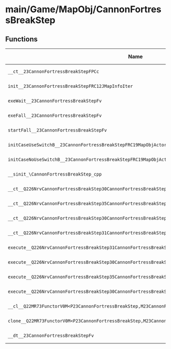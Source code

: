 # main/Game/MapObj/CannonFortressBreakStep

## Functions

| Name | Address | Match % |
|------|---------|---------|
| `__ct__23CannonFortressBreakStepFPCc` | `0x801BD31C` | :x: (0.0%) |
| `init__23CannonFortressBreakStepFRC12JMapInfoIter` | `0x801BD358` | :x: (0.0%) |
| `exeWait__23CannonFortressBreakStepFv` | `0x801BD3FC` | :x: (0.0%) |
| `exeFall__23CannonFortressBreakStepFv` | `0x801BD458` | :x: (0.0%) |
| `startFall__23CannonFortressBreakStepFv` | `0x801BD4D8` | :x: (0.0%) |
| `initCaseUseSwitchB__23CannonFortressBreakStepFRC19MapObjActorInitInfo` | `0x801BD4E0` | :x: (0.0%) |
| `initCaseNoUseSwitchB__23CannonFortressBreakStepFRC19MapObjActorInitInfo` | `0x801BD530` | :x: (0.0%) |
| `__sinit_\CannonFortressBreakStep_cpp` | `0x801BD534` | :x: (0.0%) |
| `__ct__Q226NrvCannonFortressBreakStep30CannonFortressBreakStepNrvWaitFv` | `0x801BD570` | :x: (0.0%) |
| `__ct__Q226NrvCannonFortressBreakStep35CannonFortressBreakStepNrvFallStartFv` | `0x801BD580` | :x: (0.0%) |
| `__ct__Q226NrvCannonFortressBreakStep30CannonFortressBreakStepNrvFallFv` | `0x801BD590` | :x: (0.0%) |
| `__ct__Q226NrvCannonFortressBreakStep31CannonFortressBreakStepNrvBreakFv` | `0x801BD5A0` | :x: (0.0%) |
| `execute__Q226NrvCannonFortressBreakStep31CannonFortressBreakStepNrvBreakCFP5Spine` | `0x801BD5B0` | :x: (0.0%) |
| `execute__Q226NrvCannonFortressBreakStep30CannonFortressBreakStepNrvFallCFP5Spine` | `0x801BD614` | :x: (0.0%) |
| `execute__Q226NrvCannonFortressBreakStep35CannonFortressBreakStepNrvFallStartCFP5Spine` | `0x801BD61C` | :x: (0.0%) |
| `execute__Q226NrvCannonFortressBreakStep30CannonFortressBreakStepNrvWaitCFP5Spine` | `0x801BD678` | :x: (0.0%) |
| `__cl__Q22MR73FunctorV0M<P23CannonFortressBreakStep,M23CannonFortressBreakStepFPCvPv_v>CFv` | `0x801BD680` | :x: (0.0%) |
| `clone__Q22MR73FunctorV0M<P23CannonFortressBreakStep,M23CannonFortressBreakStepFPCvPv_v>CFP7JKRHeap` | `0x801BD6B0` | :x: (0.0%) |
| `__dt__23CannonFortressBreakStepFv` | `0x801BD718` | :x: (0.0%) |